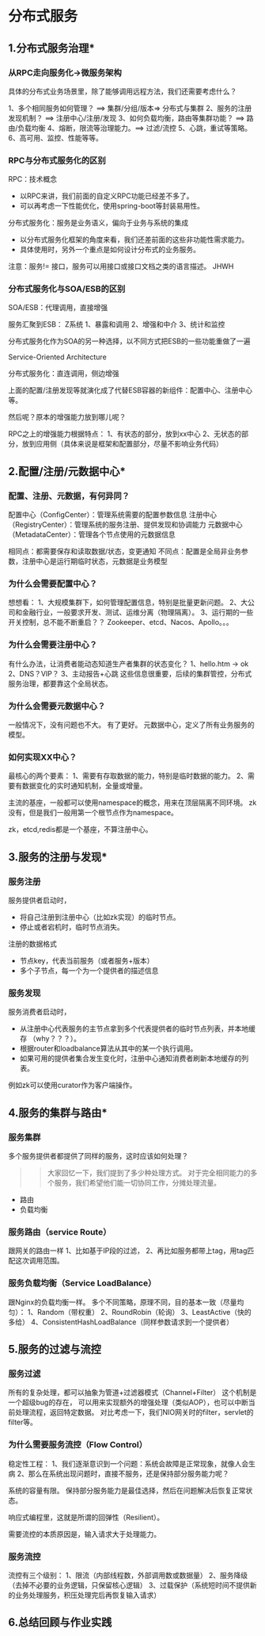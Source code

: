 # 分布式服务

## 1.分布式服务治理*

### 从RPC走向服务化->微服务架构

具体的分布式业务场景里，除了能够调用远程方法，我们还需要考虑什么？

1、多个相同服务如何管理？ ==> 集群/分组/版本=> 分布式与集群
2、服务的注册发现机制？ ==> 注册中心/注册/发现
3、如何负载均衡，路由等集群功能？ ==> 路由/负载均衡
4、熔断，限流等治理能力。==> 过滤/流控
5、心跳，重试等策略。
6、高可用、监控、性能等等。

### RPC与分布式服务化的区别

RPC：技术概念
- 以RPC来讲，我们前面的自定义RPC功能已经差不多了。
- 可以再考虑一下性能优化，使用spring-boot等封装易用性。

分布式服务化：服务是业务语义，偏向于业务与系统的集成
- 以分布式服务化框架的角度来看，我们还差前面的这些非功能性需求能力。
- 具体使用时，另外一个重点是如何设计分布式的业务服务。

注意：服务!= 接口，服务可以用接口或接口文档之类的语言描述。
JHWH

### 分布式服务化与SOA/ESB的区别

SOA/ESB：代理调用，直接增强

服务汇聚到ESB： Z系统
1、暴露和调用
2、增强和中介
3、统计和监控

分布式服务化作为SOA的另一种选择，以不同方式把ESB的一些功能重做了一遍

Service-Oriented Architecture

分布式服务化：直连调用，侧边增强

上面的配置/注册发现等就演化成了代替ESB容器的新组件：配置中心、注册中心等。

然后呢？原本的增强能力放到哪儿呢？

RPC之上的增强能力根据特点：
1、有状态的部分，放到xx中心
2、无状态的部分，放到应用侧（具体来说是框架和配置部分，尽量不影响业务代码）

## 2.配置/注册/元数据中心*

### 配置、注册、元数据，有何异同？

配置中心（ConfigCenter）：管理系统需要的配置参数信息
注册中心（RegistryCenter）：管理系统的服务注册、提供发现和协调能力
元数据中心（MetadataCenter）：管理各个节点使用的元数据信息

相同点：都需要保存和读取数据/状态，变更通知
不同点：配置是全局非业务参数，注册中心是运行期临时状态，元数据是业务模型

### 为什么会需要配置中心？

想想看：
1、大规模集群下，如何管理配置信息，特别是批量更新问题。
2、大公司和金融行业，一般要求开发、测试、运维分离（物理隔离）。
3、运行期的一些开关控制，总不能不断重启？？
Zookeeper、etcd、Nacos、Apollo。。。

### 为什么会需要注册中心？

有什么办法，让消费者能动态知道生产者集群的状态变化？
1、hello.htm -> ok
2、DNS？VIP？
3、主动报告+心跳
这些信息很重要，后续的集群管控，分布式服务治理，都要靠这个全局状态。

### 为什么会需要元数据中心？

一般情况下，没有问题也不大。
有了更好。
元数据中心，定义了所有业务服务的模型。

### 如何实现XX中心？

最核心的两个要素：
1、需要有存取数据的能力，特别是临时数据的能力。
2、需要有数据变化的实时通知机制，全量或增量。

主流的基座，一般都可以使用namespace的概念，用来在顶层隔离不同环境。
zk没有，但是我们一般用第一个根节点作为namespace。

zk，etcd,redis都是一个基座，不算注册中心。

## 3.服务的注册与发现*

### 服务注册

服务提供者启动时，
- 将自己注册到注册中心（比如zk实现）的临时节点。
- 停止或者宕机时，临时节点消失。

注册的数据格式
- 节点key，代表当前服务（或者服务+版本）
- 多个子节点，每一个为一个提供者的描述信息

### 服务发现

服务消费者启动时，
- 从注册中心代表服务的主节点拿到多个代表提供者的临时节点列表，并本地缓存
（why？？？）。
- 根据router和loadbalance算法从其中的某一个执行调用。
- 如果可用的提供者集合发生变化时，注册中心通知消费者刷新本地缓存的列表。

例如zk可以使用curator作为客户端操作。

## 4.服务的集群与路由*

### 服务集群

多个服务提供者都提供了同样的服务，这时应该如何处理？
>> 大家回忆一下，我们提到了多少种处理方式。
对于完全相同能力的多个服务，我们希望他们能一切协同工作，分摊处理流量。
- 路由
- 负载均衡

### 服务路由（service Route）

跟网关的路由一样
1、比如基于IP段的过滤，
2、再比如服务都带上tag，用tag匹配这次调用范围。

### 服务负载均衡（Service LoadBalance）

跟Nginx的负载均衡一样。
多个不同策略，原理不同，目的基本一致（尽量均匀）：
1、Random（带权重）
2、RoundRobin（轮询）
3、LeastActive（快的多给）
4、ConsistentHashLoadBalance（同样参数请求到一个提供者）

## 5.服务的过滤与流控

### 服务过滤

所有的复杂处理，都可以抽象为管道+过滤器模式（Channel+Filter）
这个机制是一个超级bug的存在，
可以用来实现额外的增强处理（类似AOP），也可以中断当前处理流程，返回特定数据。
对比考虑一下，我们NIO网关时的filter，servlet的filter等。

### 为什么需要服务流控（Flow Control）

稳定性工程：
1、我们逐渐意识到一个问题：系统会故障是正常现象，就像人会生病
2、那么在系统出现问题时，直接不服务，还是保持部分服务能力呢？

系统的容量有限。
保持部分服务能力是最佳选择，然后在问题解决后恢复正常状态。

响应式编程里，这就是所谓的回弹性（Resilient）。

需要流控的本质原因是，输入请求大于处理能力。

### 服务流控

流控有三个级别：
1、限流（内部线程数，外部调用数或数据量）
2、服务降级（去掉不必要的业务逻辑，只保留核心逻辑）
3、过载保护（系统短时间不提供新的业务处理服务，积压处理完后再恢复输入请求）

## 6.总结回顾与作业实践